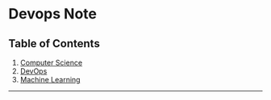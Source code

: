 # Devops Note

## Table of Contents
1. [Computer Science](./notes/cs/cs_note.md)
2. [DevOps](./notes/devops/devops_note.md)
3. [Machine Learning]()

---
